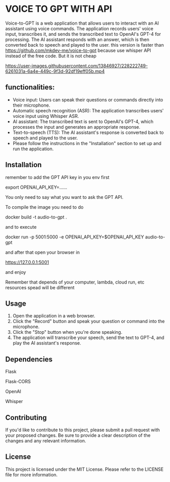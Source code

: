 # VOICE TO GPT WITH API


Voice-to-GPT is a web application that allows users to interact with an AI assistant using voice commands. The application records users' voice input, transcribes it, and sends the transcribed text to OpenAI's GPT-4 for processing. The AI assistant responds with an answer, which is then converted back to speech and played to the user. this version is faster than https://github.com/mkdev-me/voice-to-gpt because use whisper API instead of the free code. But it is not cheap



https://user-images.githubusercontent.com/13846927/228222749-6261031a-6a4e-449c-9f3d-92df19eff05b.mp4




## **functionalities:**

* Voice input: Users can speak their questions or commands directly into their microphone.
* Automatic speech recognition (ASR): The application transcribes users' voice input using Whisper ASR.
* AI assistant: The transcribed text is sent to OpenAI's GPT-4, which processes the input and generates an appropriate response.
* Text-to-speech (TTS): The AI assistant's response is converted back to speech and played to the user.
* Please follow the instructions in the "Installation" section to set up and run the application.

## Installation

remember to add the GPT API key in you env first

export  OPENAI_API_KEY=......


You only need to say what you want to ask the GPT API.

To compile the image you need to do 

 docker build -t audio-to-gpt .  

and to execute 

docker run -p 5001:5000 -e OPENAI_API_KEY=$OPENAI_API_KEY audio-to-gpt  

and after that open your browser in

https://127.0.0.1:5001

and enjoy


Remember that depends of your computer, lambda, cloud run, etc resources spead will be different


## Usage


1. Open the application in a web browser.
2. Click the "Record" button and speak your question or command into the microphone.
3. Click the "Stop" button when you're done speaking.
4. The application will transcribe your speech, send the text to GPT-4, and play the AI assistant's response.


## Dependencies

Flask

Flask-CORS

OpenAI

Whisper


## Contributing

If you'd like to contribute to this project, please submit a pull request with your proposed changes. Be sure to provide a clear description of the changes and any relevant information.

## License

This project is licensed under the MIT License. Please refer to the LICENSE file for more information.
